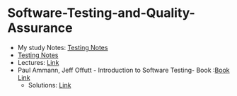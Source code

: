 ﻿# Software-Testing-and-Quality-Assurance
 
- My study Notes: <a href="https://docs.google.com/document/d/1VFvaE2PmieQsKguaRnjet_j6UWjOJltZOFa5ohZNZLk/edit?usp=sharing" target="_blank">Testing Notes</a>
-  [Testing Notes](https://docs.google.com/document/d/1VFvaE2PmieQsKguaRnjet_j6UWjOJltZOFa5ohZNZLk/edit?usp=sharing) 
- Lectures: [Link](https://github.com/Neimat1/Software-Testing-and-Quality-Assurance/tree/main/Lectures)
- Paul Ammann, Jeff Offutt - Introduction to Software Testing- Book :[Book Link](https://github.com/Neimat1/Software-Testing-and-Quality-Assurance/tree/main/Books/Paul%20Ammann%2C%20Jeff%20Offutt%20-%20Introduction%20to%20Software%20Testing)
  - Solutions: [Link](https://github.com/Neimat1/Software-Testing-and-Quality-Assurance/tree/main/Books/Paul%20Ammann%2C%20Jeff%20Offutt%20-%20Introduction%20to%20Software%20Testing/Solutions)
